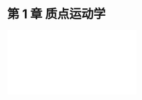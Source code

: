 # 第 1 章 质点运动学

<object data="第 1 章 质点运动学.pdf" type="application/pdf" width="150%" height="800">
    <embed src="第 1 章 质点运动学.pdf" type="application/pdf" />
</object>